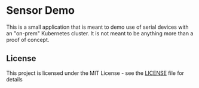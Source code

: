 # Sensor Demo
This is a small application that is meant to demo use of serial devices with an "on-prem" Kubernetes cluster. It is not meant to be anything more than a proof of concept.

## License
This project is licensed under the MIT License - see the [LICENSE](LICENSE) file for details
